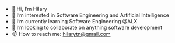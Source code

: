 - 👋 Hi, I’m Hilary
- 👀 I’m interested in Software Engineering and Artificial Intelligence
- 🌱 I’m currently learning Software Engineering @ALX
- 💞️ I’m looking to collaborate on anything software development
- 📫 How to reach me: hilarytn@gmail.com

<!---
hilarytn/hilarytn is a ✨ special ✨ repository because its `README.md` (this file) appears on your GitHub profile.
You can click the Preview link to take a look at your changes.
--->
